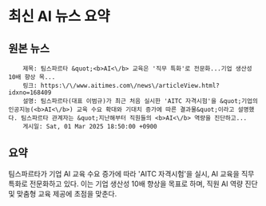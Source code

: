 # 최신 AI 뉴스 요약

## 원본 뉴스
		제목: 팀스파르타 &quot;<b>AI<\/b> 교육은 '직무 특화'로 전문화...기업 생산성 10배 향상 목...
		링크: https:\/\/www.aitimes.com\/news\/articleView.html?idxno=168409
		설명: 팀스파르타(대표 이범규)가 최근 처음 실시한 'AITC 자격시험'을 &quot;기업의 인공지능(<b>AI<\/b>) 교육 수요 확대와 기대치 증가에 따른 결과물&quot;이라고 설명했다. 팀스파르타 관계자는 &quot;지난해부터 직원들의 <b>AI<\/b> 역량을 진단하고... 
		게시일: Sat, 01 Mar 2025 18:50:00 +0900


## 요약
팀스파르타가 기업 AI 교육 수요 증가에 따라 'AITC 자격시험'을 실시, AI 교육을 직무 특화로 전문화하고 있다. 이는 기업 생산성 10배 향상을 목표로 하며, 직원 AI 역량 진단 및 맞춤형 교육 제공에 초점을 맞춘다.
